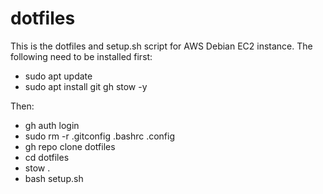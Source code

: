 # dotfiles

This is the dotfiles and setup.sh script for AWS Debian EC2 instance.
The following need to be installed first:
- sudo apt update
- sudo apt install git gh stow -y

Then:
- gh auth login
- sudo rm -r .gitconfig .bashrc .config
- gh repo clone dotfiles
- cd dotfiles
- stow .
- bash setup.sh
